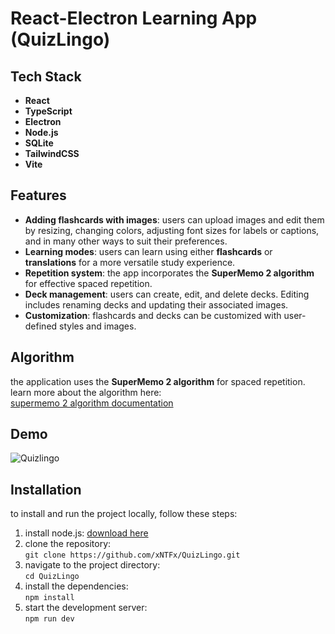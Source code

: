 # React-Electron Learning App (QuizLingo)

## Tech Stack

- **React**
- **TypeScript**
- **Electron**
- **Node.js**
- **SQLite**
- **TailwindCSS**
- **Vite**

## Features

- **Adding flashcards with images**: users can upload images and edit them by resizing, changing colors, adjusting font sizes for labels or captions, and in many other ways to suit their preferences.
- **Learning modes**: users can learn using either **flashcards** or **translations** for a more versatile study experience.  
- **Repetition system**: the app incorporates the **SuperMemo 2 algorithm** for effective spaced repetition.  
- **Deck management**: users can create, edit, and delete decks. Editing includes renaming decks and updating their associated images.  
- **Customization**: flashcards and decks can be customized with user-defined styles and images.  

## Algorithm

the application uses the **SuperMemo 2 algorithm** for spaced repetition. learn more about the algorithm here:  
[supermemo 2 algorithm documentation](https://super-memory.com/english/ol/sm2.htm)

## Demo

![Quizlingo](https://github.com/user-attachments/assets/a1539378-c04f-41f3-ab5c-033ab5b2514c)

## Installation

to install and run the project locally, follow these steps:

1. install node.js: [download here](https://nodejs.org/en/download)  
2. clone the repository:  
   `git clone https://github.com/xNTFx/QuizLingo.git`  
3. navigate to the project directory:  
   `cd QuizLingo`  
4. install the dependencies:  
   `npm install`  
5. start the development server:  
   `npm run dev`  
